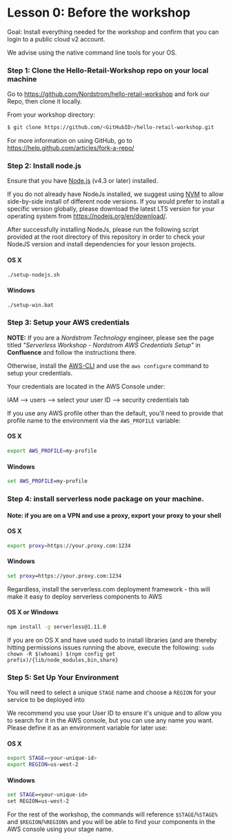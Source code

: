 # Lesson 0: Before the workshop
Goal: Install everything needed for the workshop and confirm that you can login to a public cloud v2 account.

We advise using the native command line tools for your OS.

### Step 1: Clone the Hello-Retail-Workshop repo on your local machine

Go to https://github.com/Nordstrom/hello-retail-workshop and fork our Repo, then clone it locally.

From your workshop directory:

```sh
$ git clone https://github.com/<GitHubID>/hello-retail-workshop.git
```

For more information on using GitHub, go to https://help.github.com/articles/fork-a-repo/

### Step 2: Install node.js

Ensure that you have [Node.js](https://nodejs.org/en/) (v4.3 or later) installed.

If you do not already have NodeJs installed, we suggest using [NVM](https://github.com/creationix/nvm#installation) to allow side-by-side install of different node versions.  If you would prefer to install a specific version globally, please download the latest LTS version for your operating system from https://nodejs.org/en/download/.

After successfully installing NodeJs, please run the following script provided at the root directory of this repository in order to check your NodeJS version and install dependencies for your lesson projects.

#### OS X

```sh
./setup-nodejs.sh
```

#### Windows
 
```bat
./setup-win.bat
```

### Step 3: Setup your AWS credentials

**NOTE:** If you are a _Nordstrom Technology_ engineer, please see the page titled _"Serverless Workshop - Nordstrom AWS Credentials Setup"_ in **Confluence** and follow the instructions there.

Otherwise, install the [AWS-CLI](SETUP-AWS-CLI.md) and use the `aws configure` command to setup your credentials.

Your credentials are located in the AWS Console under:

IAM --> users --> select your user ID --> security credentials tab

If you use any AWS profile other than the default, you'll need to provide that profile name to the environment via the `AWS_PROFILE` variable:

#### OS X
```sh
export AWS_PROFILE=my-profile
```

#### Windows
```bat
set AWS_PROFILE=my-profile
```

### Step 4: install serverless node package on your machine.

#### Note: if you are on a VPN and use a proxy, export your proxy to your shell

#### OS X
```sh
export proxy=https://your.proxy.com:1234
```

#### Windows
```bat
set proxy=https://your.proxy.com:1234
```

Regardless, install the serverless.com deployment framework - this will make it easy to deploy serverless components to AWS

#### OS X or Windows
```sh
npm install -g serverless@1.11.0
```

If you are on OS X and have used sudo to install libraries (and are thereby hitting permissions issues running the above, execute the following: 
`sudo chown -R $(whoami) $(npm config get prefix)/{lib/node_modules,bin,share}`


### Step 5: Set Up Your Environment

You will need to select a unique `STAGE` name and choose a `REGION` for your service to be deployed into

We recommend you use your User ID to ensure it's unique and to allow you to search for it in the AWS console, but you can use any name you want.  Please define it as an environment variable for later use:

#### OS X

```sh
export STAGE=<your-unique-id>
export REGION=us-west-2
```

#### Windows

```bat
set STAGE=<your-unique-id>
set REGION=us-west-2
```

For the rest of the workshop, the commands will reference `$STAGE`/`%STAGE%` and `$REGION`/`%REGION%` and you will be able to find your components in the AWS console using your stage name.
